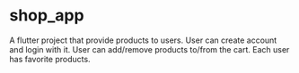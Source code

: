 # shop_app

A flutter project that provide products to users.
User can create account and login with it.
User can add/remove products to/from the cart.
Each user has favorite products.
